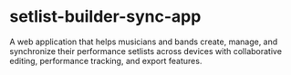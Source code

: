 # setlist-builder-sync-app
A web application that helps musicians and bands create, manage, and synchronize their performance setlists across devices with collaborative editing, performance tracking, and export features.
